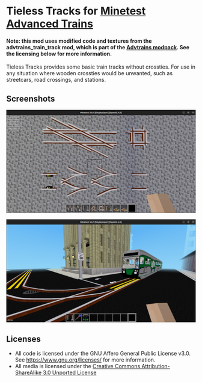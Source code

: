 # Tieless Tracks for [Minetest](https://minetest.net) [Advanced Trains](https://content.minetest.net/packages/orwell/advtrains/)

#### Note: this mod uses modified code and textures from the advtrains_train_track mod, which is part of the [Advtrains modpack](https://content.minetest.net/packages/orwell/advtrains/). See the licensing below for more information.

Tieless Tracks provides some basic train tracks without crossties. For use in any situation where wooden crossties would be unwanted, such as streetcars, road crossings, and stations.

## Screenshots

![the various types of tieless track](https://github.com/SamMatzko/minetest_tieless_tracks/blob/master/screenshots/Screenshot%20from%202023-02-07%2010-47-25.png)

![an above-ground subway train running on the tieless tracks in a city street](https://github.com/SamMatzko/minetest_tieless_tracks/blob/master/screenshots/Screenshot%20from%202023-02-07%2011-02-29.png)

## Licenses
- All code is licensed under the GNU Affero General Public License v3.0. See https://www.gnu.org/licenses/ for more information.
- All media is licensed under the [Creative Commons Attribution-ShareAlike 3.0 Unported License](http://creativecommons.org/licenses/by-sa/3.0/)
